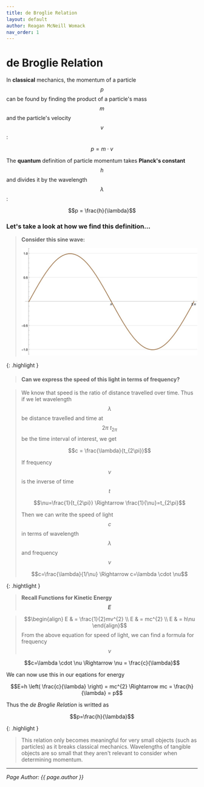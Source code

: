 ```yaml
---
title: de Broglie Relation
layout: default
author: Reagan McNeill Womack
nav_order: 1
---
```


# de Broglie Relation
In **classical** mechanics, the momentum of a particle $$p$$ can be found by finding the product of a particle's mass $$m$$ and the particle's velocity $$v$$:

$$p = m \cdot v$$

The **quantum** definition of particle momentum takes **Planck's constant** $$h$$ and divides it by the wavelength $$\lambda$$:

$$p = \frac{h}{\lambda}$$

### Let's take a look at how we find this definition...
>
> **Consider this sine wave:**
> <p align="center"><img src="assets/images/de-broglie-relation-1.jpg"></p>

{: .highlight }
> <h4>Can we express the speed of this light in terms of frequency?</h4>

> We know that speed is the ratio of distance travelled over time. Thus if we let wavelength $$\lambda$$ be distance travelled and time at $$2\pi \ t_{2\pi}$$ be the time interval of interest, we get
> 
> $$c = \frac{\lambda}{t_{2\pi}}$$
> 
> If frequency $$\nu$$ is the inverse of time $$t$$
>
> $$\nu=\frac{1}{t_{2\pi}} \Rightarrow \frac{1}{\nu}=t_{2\pi}$$
>
> Then we can write the speed of light $$c$$ in terms of wavelength $$\lambda$$ and frequency $$\nu$$
> 
> $$c=\frac{\lambda}{1/\nu} \Rightarrow c=\lambda \cdot \nu$$
> 

{: .hightlight }
> **Recall Functions for Kinetic Energy $$E$$**

> $$\begin{align}
> E & = \frac{1}{2}mv^{2} \\
> E & = mc^{2} \\
> E & = h\nu
> \end{align}$$
From the above equation for speed of light, we can find a formula for frequency $$\nu$$

$$c=\lambda \cdot \nu \Rightarrow \nu = \frac{c}{\lambda}$$

We can now use this in our eqations for energy

$$E=h \left( \frac{c}{\lambda} \right) = mc^{2} \Rightarrow mc = \frac{h}{\lambda} = p$$

Thus the *de Broglie Relation* is writted as

$$p=\frac{h}{\lambda}$$

{: .highlight }
> This relation only becomes meaningful for very small objects (such as particles) as it breaks classical mechanics. Wavelengths of tangible objects are so small that they aren't relevant to consider when determining momentum.

---

*Page Author: {{ page.author }}*
